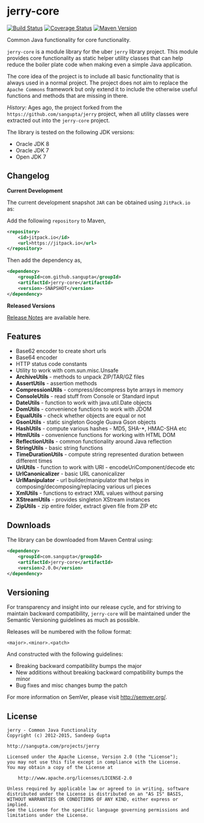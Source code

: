jerry-core
==========

[![Build Status](https://travis-ci.org/sangupta/jerry-core.svg?branch=master)](https://travis-ci.org/sangupta/jerry-core)
[![Coverage Status](https://coveralls.io/repos/sangupta/jerry-core/badge.png)](https://coveralls.io/r/sangupta/jerry-core)
[![Maven Version](https://maven-badges.herokuapp.com/maven-central/com.sangupta/jerry-core/badge.svg)](https://maven-badges.herokuapp.com/maven-central/com.sangupta/jerry-core)

Common Java functionality for core functionality.

`jerry-core` is a module library for the uber `jerry` library project. This module provides core functionality 
as static helper utility classes that can help reduce the boiler plate code when making even a simple Java
application. 

The core idea of the project is to include all basic functionality that is always used in a normal project. The project
does not aim to replace the `Apache Commons` framework but only extend it to include the otherwise useful functions and
methods that are missing in there.

_History:_ Ages ago, the project forked from the `https://github.com/sangupta/jerry` project, when all utility classes were extracted
out into the `jerry-core` project.

The library is tested on the following JDK versions:

* Oracle JDK 8
* Oracle JDK 7
* Open JDK 7

Changelog
---------

**Current Development**

The current development snapshot `JAR` can be obtained using `JitPack.io` as:

Add the following `repository` to Maven,

```xml
<repository>
	<id>jitpack.io</id>
	<url>https://jitpack.io</url>
</repository>
```

Then add the dependency as,

```xml
<dependency>
    <groupId>com.github.sangupta</groupId>
    <artifactId>jerry-core</artifactId>
    <version>-SNAPSHOT</version>
</dependency>
```

**Released Versions**

[Release Notes](https://github.com/sangupta/jerry-core/blob/master/RELEASE-NOTES.md) are available here.

Features
--------

* Base62 encoder to create short urls
* Base64 encoder
* HTTP status code constants
* Utility to work with com.sun.misc.Unsafe 
* **ArchiveUtils** - methods to unpack ZIP/TAR/GZ files
* **AssertUtils** - assertion methods
* **CompressionUtils** - compress/decompress byte arrays in memory
* **ConsoleUtils** - read stuff from Console or Standard input
* **DateUtils** - function to work with java.util.Date objects
* **DomUtils** - convenience functions to work with JDOM 
* **EqualUtils** - check whether objects are equal or not
* **GsonUtils** - static singleton Google Guava Gson objects 
* **HashUtils** - compute various hashes - MD5, SHA-*, HMAC-SHA etc
* **HtmlUtils** - convenience functions for working with HTML DOM
* **ReflectionUtils** - common functionality around Java reflection
* **StringUtils** - basic string functions
* **TimeDurationUtils** - compute string represented duration between different times
* **UriUtils** - function to work with URI - encodeUriComponent/decode etc
* **UrlCanonicalizer** - basic URL canonicalizer
* **UrlManipulator** - url builder/manipulator that helps in composing/decomposing/replacing various url pieces
* **XmlUtils** - functions to extract XML values without parsing
* **XStreamUtils** - provides singleton XStream instances
* **ZipUtils** - zip entire folder, extract given file from ZIP etc

Downloads
---------

The library can be downloaded from Maven Central using:

```xml
<dependency>
    <groupId>com.sangupta</groupId>
    <artifactId>jerry-core</artifactId>
    <version>2.0.0</version>
</dependency>
```

Versioning
----------

For transparency and insight into our release cycle, and for striving to maintain backward compatibility, 
`jerry-core` will be maintained under the Semantic Versioning guidelines as much as possible.

Releases will be numbered with the follow format:

`<major>.<minor>.<patch>`

And constructed with the following guidelines:

* Breaking backward compatibility bumps the major
* New additions without breaking backward compatibility bumps the minor
* Bug fixes and misc changes bump the patch

For more information on SemVer, please visit http://semver.org/.

License
-------
	
```
jerry - Common Java Functionality
Copyright (c) 2012-2015, Sandeep Gupta

http://sangupta.com/projects/jerry

Licensed under the Apache License, Version 2.0 (the "License");
you may not use this file except in compliance with the License.
You may obtain a copy of the License at

	http://www.apache.org/licenses/LICENSE-2.0

Unless required by applicable law or agreed to in writing, software
distributed under the License is distributed on an "AS IS" BASIS,
WITHOUT WARRANTIES OR CONDITIONS OF ANY KIND, either express or implied.
See the License for the specific language governing permissions and
limitations under the License.
```
